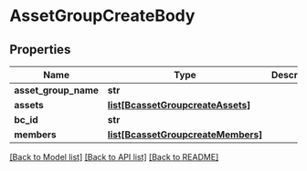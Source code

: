 # AssetGroupCreateBody

## Properties
Name | Type | Description | Notes
------------ | ------------- | ------------- | -------------
**asset_group_name** | **str** |  | [required] 
**assets** | [**list[BcassetGroupcreateAssets]**](BcassetGroupcreateAssets.md) |  | [required] 
**bc_id** | **str** |  | [required] 
**members** | [**list[BcassetGroupcreateMembers]**](BcassetGroupcreateMembers.md) |  | [required] 

[[Back to Model list]](../README.md#documentation-for-models) [[Back to API list]](../README.md#documentation-for-api-endpoints) [[Back to README]](../README.md)

